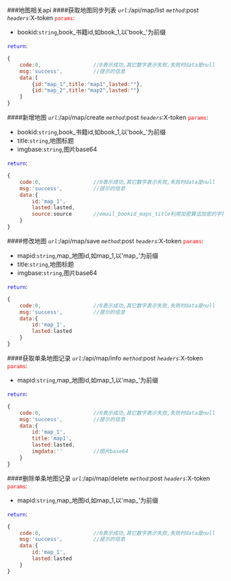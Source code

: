 ###地图相关api
####获取地图同步列表
*`url`*:/api/map/list
*`method`*:post
*`headers`*:X-token
<font color="red">`params`</font>:

* bookid:`string`,book_书籍id,如book_1,以'book_'为前缀

<font color="blue">`return`</font>:
```javascript
{
    code:0,                 //0表示成功,其它数字表示失败,失败时data是null
    msg:'success',          //提示的信息
    data:[
        {id:"map_1",title:"map1",lasted:""},
        {id:"map_2",title:"map2",lasted:""}
    ]
}
```
####新增地图
*`url`*:/api/map/create
*`method`*:post
*`headers`*:X-token
<font color="red">`params`</font>:

* bookid:`string`,book_书籍id,如book_1,以'book_'为前缀
* title:`string`,地图标题
* imgbase:`string`,图片base64

<font color="blue">`return`</font>:
```javascript
{
    code:0,                 //0表示成功,其它数字表示失败,失败时data是null
    msg:'success',          //提示的信息
    data:{
        id:'map_1',
        lasted:lasted,
        source:source       //email_bookid_maps_title利用加密算法加密的字符串,例如yunyu2010@yeah.net_book_1_maps_map1222
    }
}
```
####修改地图
*`url`*:/api/map/save
*`method`*:post
*`headers`*:X-token
<font color="red">`params`</font>:

* mapid:`string`,map_地图id,如map_1,以'map_'为前缀
* title:`string`,地图标题
* imgbase:`string`,图片base64

<font color="blue">`return`</font>:
```javascript
{
    code:0,                 //0表示成功,其它数字表示失败,失败时data是null
    msg:'success',          //提示的信息
    data:{
        id:'map_1',
        lasted:lasted
    }
}
```
####获取单条地图记录
*`url`*:/api/map/info
*`method`*:post
*`headers`*:X-token
<font color="red">`params`</font>:

* mapid:`string`,map_地图id,如map_1,以'map_'为前缀

<font color="blue">`return`</font>:
```javascript
{
    code:0,                 //0表示成功,其它数字表示失败,失败时data是null
    msg:'success',          //提示的信息
    data:{
        id:'map_1',
        title:'map1',
        lasted:lasted,
        imgdata:''          //图片base64
    }
}
```
####删除单条地图记录
*`url`*:/api/map/delete
*`method`*:post
*`headers`*:X-token
<font color="red">`params`</font>:

* mapid:`string`,map_地图id,如map_1,以'map_'为前缀

<font color="blue">`return`</font>:
```javascript
{
    code:0,                 //0表示成功,其它数字表示失败,失败时data是null
    msg:'success',          //提示的信息
    data:{
        id:'map_1',
        lasted:lasted
    }
}
```